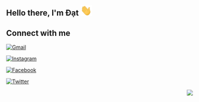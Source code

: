 <h2> Hello there, I'm Đạt <img src="https://raw.githubusercontent.com/ABSphreak/ABSphreak/master/gifs/Hi.gif" width="30px"></h2>

<h2>Connect with me </h2>

<a>[![Gmail](https://img.shields.io/badge/Gmail-D14836?style=for-the-badge&logo=gmail&logoColor=white&url=https://gmail.com/)](mailto:thanhledatomon@gmail.com)</a>

<a>[![Instagram](https://img.shields.io/badge/Instagram-E4405F?style=for-the-badge&logo=instagram&logoColor=white&url=https://www.instagram.com/__thanh.dat__/)](https://www.instagram.com/__thanh.dat__/) </a>

<a>[![Facebook](https://img.shields.io/facebook/url?label=Facebook&logo=facebook&url=https://www.facebook.com/datle243/)](https://www.facebook.com/datle243/)</a>

<a>[![Twitter](https://img.shields.io/badge/Twitter-1DA1F2?style=for-the-badge&logo=twitter&logoColor=white&url=https://twitter.com/thanhdat24)](https://twitter.com/thanhdat24)</a>

<img align='right' src="https://github-readme-stats.vercel.app/api?username=thanhdat24&show_icons=true">
<!--
**thanhdat24/thanhdat24** is a ✨ _special_ ✨ repository because its `README.md` (this file) appears on your GitHub profile.

Here are some ideas to get you started:

- 🔭 I’m currently working on ...
- 🌱 I’m currently learning ...
- 👯 I’m looking to collaborate on ...
- 🤔 I’m looking for help with ...
- 💬 Ask me about ...
- 📫 How to reach me: ...
- 😄 Pronouns: ...
- ⚡ Fun fact: ...
-->
